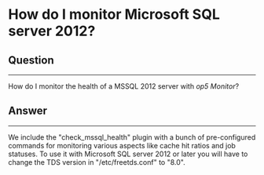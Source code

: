 # How do I monitor Microsoft SQL server 2012?

## Question

* * * * *

How do I monitor the health of a MSSQL 2012 server with *op5 Monitor*?

## Answer

* * * * *

We include the "check\_mssql\_health" plugin with a bunch of pre-configured commands for monitoring various aspects like cache hit ratios and job statuses.
To use it with Microsoft SQL server 2012 or later you will have to change the TDS version in "/etc/freetds.conf" to "8.0".

